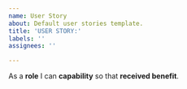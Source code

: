 ```yaml
---
name: User Story
about: Default user stories template.
title: 'USER STORY:'
labels: ''
assignees: ''

---
```


As a **role** I can **capability** so that **received benefit**.
